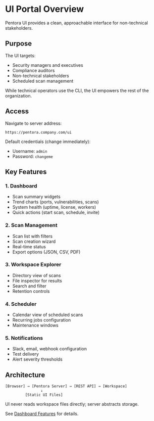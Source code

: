 # UI Portal Overview

Pentora UI provides a clean, approachable interface for non-technical stakeholders.

## Purpose

The UI targets:
- Security managers and executives
- Compliance auditors
- Non-technical stakeholders
- Scheduled scan management

While technical operators use the CLI, the UI empowers the rest of the organization.

## Access

Navigate to server address:
```
https://pentora.company.com/ui
```

Default credentials (change immediately):
- Username: `admin`
- Password: `changeme`

## Key Features

### 1. Dashboard
- Scan summary widgets
- Trend charts (ports, vulnerabilities, scans)
- System health (uptime, license, workers)
- Quick actions (start scan, schedule, invite)

### 2. Scan Management
- Scan list with filters
- Scan creation wizard
- Real-time status
- Export options (JSON, CSV, PDF)

### 3. Workspace Explorer
- Directory view of scans
- File inspector for results
- Search and filter
- Retention controls

### 4. Scheduler
- Calendar view of scheduled scans
- Recurring jobs configuration
- Maintenance windows

### 5. Notifications
- Slack, email, webhook configuration
- Test delivery
- Alert severity thresholds

## Architecture

```
[Browser] → [Pentora Server] → [REST API] → [Workspace]
                ↓
         [Static UI Files]
```

UI never reads workspace files directly; server abstracts storage.

See [Dashboard Features](/api/ui/dashboard) for details.
